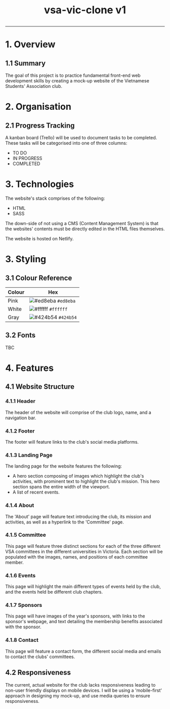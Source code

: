<p style="text-align: center; font-weight: bold; font-size: 2rem">vsa-vic-clone v1</p>

---

# 1. Overview
## 1.1 Summary
The goal of this project is to practice fundamental front-end web development skills by creating a mock-up website of the Vietnamese Students' Association club.

# 2. Organisation
## 2.1 Progress Tracking
A kanban board (Trello) will be used to document tasks to be completed. These tasks will be categorised into one of three columns:
* TO DO
* IN PROGRESS
* COMPLETED

# 3. Technologies
The website's stack comprises of the following:
* HTML
* SASS

The down-side of not using a CMS (Content Management System) is that the websites' contents must be directly edited in the HTML files themselves.

The website is hosted on Netlify.

# 3. Styling
## 3.1 Colour Reference
| Colour | Hex
| ------ | --------
| Pink   | ![#ed8eba](https://placehold.it/15/ed8eba/000000?text=+) `#ed8eba`
| White  | ![#ffffff](https://placehold.it/15/ffffff/000000?text=+) `#ffffff`
| Gray   | ![#424b54](https://placehold.it/15/424b54/000000?text=+) `#424b54`

## 3.2 Fonts
TBC

# 4. Features
## 4.1 Website Structure
### 4.1.1 Header
The header of the website will comprise of the club logo, name, and a navigation bar.

### 4.1.2 Footer
The footer will feature links to the club's social media platforms.

### 4.1.3 Landing Page
The landing page for the website features the following:
* A hero section composing of images which highlight the club's activities, with prominent text to highlight the club's mission. This hero section spans the entire width of the viewport.
* A list of recent events.

### 4.1.4 About
The 'About' page will feature text introducing the club, its mission and activities, as well as a hyperlink to the 'Committee' page.

### 4.1.5 Committee
This page will feature three distinct sections for each of the three different VSA committees in the different universities in Victoria. Each section will be populated with the images, names, and positions of each committee member.

### 4.1.6 Events
This page will highlight the main different types of events held by the club, and the events held be different club chapters.

### 4.1.7 Sponsors
This page will have images of the year's sponsors, with links to the sponsor's webpage, and text detailing the membership benefits associated with the sponsor.

### 4.1.8 Contact
This page will feature a contact form, the different social media and emails to contact the clubs' committees.

## 4.2 Responsiveness
The current, actual website for the club lacks responsiveness leading to non-user friendly displays on mobile devices. I will be using a 'mobile-first' approach in designing my mock-up, and use media queries to ensure responsiveness.






